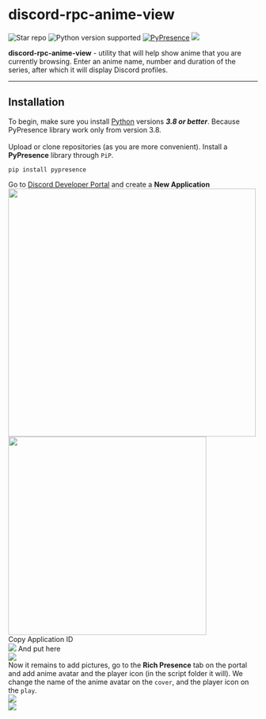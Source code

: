 # discord-rpc-anime-view
![Star repo](https://img.shields.io/packagist/stars/INDMops/discord-rpc-anime-view?color=yellow&label=STARS&logoColor=yellow) ![Python version supported](https://img.shields.io/pypi/pyversions/pypresence?color=%23ffe819) [![PyPresence](https://img.shields.io/pypi/v/pypresence?color=lime&label=PyPresence)](https://github.com/qwertyquerty/pypresence) ![](https://img.shields.io/github/languages/top/INDMops/discord-rpc-anime-view)

**discord-rpc-anime-view** - utility that will help show anime that you are currently browsing. Enter an anime name, number and duration of the series, after which it will display Discord profiles.

<!--<img  width = "200" src="https://media.discordapp.net/attachments/939569454390603837/955251442749415474/neko.png">-->

___
## Installation
To begin, make sure you install [Python](https://www.python.org/downloads/) versions ***3.8 or better***. Because PyPresence library work only from version 3.8.
<br><br>
Upload or clone repositories (as you are more convenient). Install a **PyPresence** library through `PiP`.
```
pip install pypresence 
```
Go to [Discord Developer Portal](https://discord.com/developers/applications) and create a **New Application**
<br>
<img  width = "500" src = "https://media.discordapp.net/attachments/939569454390603837/955280925707599942/unknown.png">
<img  width = "400" src = "https://media.discordapp.net/attachments/939569454390603837/955282322847039588/unknown.png">
<br>
Copy Application ID
<br>
<img src = "https://media.discordapp.net/attachments/939569454390603837/955283024126283857/unknown.png">
And put here
<br>
<img src = "https://media.discordapp.net/attachments/939569454390603837/955286561933631559/unknown.png">
<br>
Now it remains to add pictures, go to the **Rich Presence** tab on the portal and add anime avatar and the player icon (in the script folder it will). We change the name of the anime avatar on the `cover`, and the player icon on the `play`.
<br>
<img align = "middle" src = "https://media.discordapp.net/attachments/939569454390603837/955287292090646598/unknown.png">
<br>
<img src = "https://media.discordapp.net/attachments/939569454390603837/955290053595234304/unknown.png">
